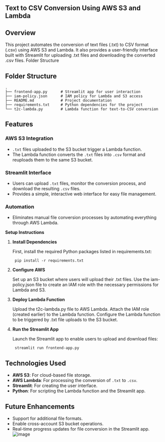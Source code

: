 ## Text to CSV Conversion Using AWS S3 and Lambda
## Overview

This project automates the conversion of text files (.txt) to CSV format (.csv) using AWS S3 and Lambda. It also provides a user-friendly interface built with Streamlit for uploading .txt files and downloading the converted .csv files.
Folder Structure

## Folder Structure

```plaintext
.
├── frontend-app.py      # Streamlit app for user interaction
├── iam-policy.json      # IAM policy for Lambda and S3 access
├── README.md            # Project documentation
├── requirements.txt     # Python dependencies for the project
└── t2c-lambda.py        # Lambda function for text-to-CSV conversion
```

## Features

### AWS S3 Integration

- `.txt` files uploaded to the S3 bucket trigger a Lambda function.
- The Lambda function converts the `.txt` files into `.csv` format and reuploads them to the same S3 bucket.

### Streamlit Interface

- Users can upload `.txt` files, monitor the conversion process, and download the resulting `.csv` files.
- Provides a simple, interactive web interface for easy file management.

### Automation

- Eliminates manual file conversion processes by automating everything through AWS Lambda.


**Setup Instructions**
1. **Install Dependencies**

    First, install the required Python packages listed in requirements.txt:

        pip install -r requirements.txt

2. **Configure AWS**

    Set up an S3 bucket where users will upload their .txt files.
    Use the iam-policy.json file to create an IAM role with the necessary permissions for Lambda and S3.

3. **Deploy Lambda Function**

    Upload the t2c-lambda.py file to AWS Lambda.
    Attach the IAM role (created earlier) to the Lambda function.
    Configure the Lambda function to be triggered by .txt file uploads to the S3 bucket.

4. **Run the Streamlit App**

    Launch the Streamlit app to enable users to upload and download files:

        streamlit run frontend-app.py

## Technologies Used

- **AWS S3**: For cloud-based file storage.
- **AWS Lambda**: For processing the conversion of `.txt` to `.csv`.
- **Streamlit**: For creating the user interface.
- **Python**: For scripting the Lambda function and the Streamlit app.

## Future Enhancements

- Support for additional file formats.
- Enable cross-account S3 bucket operations.
- Real-time progress updates for file conversion in the Streamlit app.
![image](https://github.com/user-attachments/assets/cd73632a-8d30-489d-9785-90d2a0227202)
